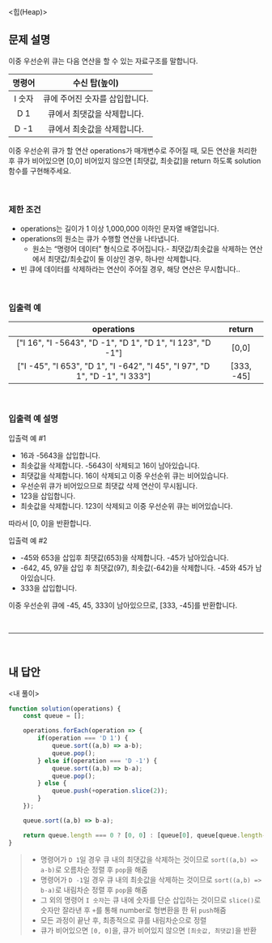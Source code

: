 <힙(Heap)>

## 문제 설명
이중 우선순위 큐는 다음 연산을 할 수 있는 자료구조를 말합니다.


|명령어|수신 탑(높이)|
|:---:|:---:|
|I 숫자|큐에 주어진 숫자를 삽입합니다.|
|D 1|큐에서 최댓값을 삭제합니다.|
|D -1|큐에서 최솟값을 삭제합니다.|

이중 우선순위 큐가 할 연산 operations가 매개변수로 주어질 때, 모든 연산을 처리한 후 큐가 비어있으면 [0,0] 비어있지 않으면 [최댓값, 최솟값]을 return 하도록 solution 함수를 구현해주세요.

<br>

### 제한 조건
* operations는 길이가 1 이상 1,000,000 이하인 문자열 배열입니다.
* operations의 원소는 큐가 수행할 연산을 나타냅니다.
    * 원소는 “명령어 데이터” 형식으로 주어집니다.- 최댓값/최솟값을 삭제하는 연산에서 최댓값/최솟값이 둘 이상인 경우, 하나만 삭제합니다.
* 빈 큐에 데이터를 삭제하라는 연산이 주어질 경우, 해당 연산은 무시합니다..

<br>

### 입출력 예
|operations|return|
|:---:|:---:|
|["I 16", "I -5643", "D -1", "D 1", "D 1", "I 123", "D -1"]|[0,0]|
|["I -45", "I 653", "D 1", "I -642", "I 45", "I 97", "D 1", "D -1", "I 333"]|[333, -45]

<br>

### 입출력 예 설명
입출력 예 #1   
* 16과 -5643을 삽입합니다.
* 최솟값을 삭제합니다. -5643이 삭제되고 16이 남아있습니다.
* 최댓값을 삭제합니다. 16이 삭제되고 이중 우선순위 큐는 비어있습니다.
* 우선순위 큐가 비어있으므로 최댓값 삭제 연산이 무시됩니다.
* 123을 삽입합니다.
* 최솟값을 삭제합니다. 123이 삭제되고 이중 우선순위 큐는 비어있습니다.

따라서 [0, 0]을 반환합니다.

입출력 예 #2   
* -45와 653을 삽입후 최댓값(653)을 삭제합니다. -45가 남아있습니다.
* -642, 45, 97을 삽입 후 최댓값(97), 최솟값(-642)을 삭제합니다. -45와 45가 남아있습니다.
* 333을 삽입합니다.

이중 우선순위 큐에 -45, 45, 333이 남아있으므로, [333, -45]를 반환합니다.

<br>

---

<br>

## 내 답안
<내 풀이>
```JavaScript
function solution(operations) {
    const queue = [];

    operations.forEach(operation => {
        if(operation === 'D 1') {
            queue.sort((a,b) => a-b);
            queue.pop();
        } else if(operation === 'D -1') {
            queue.sort((a,b) => b-a);
            queue.pop();
        } else {
            queue.push(+operation.slice(2));
        }
    });

    queue.sort((a,b) => b-a);

    return queue.length === 0 ? [0, 0] : [queue[0], queue[queue.length-1]];
}
```
> * 명령어가 `D 1`일 경우 큐 내의 최댓값을 삭제하는 것이므로 `sort((a,b) => a-b)`로 오름차순 정렬 후 `pop`을 해줌
> * 명령어가 `D -1`일 경우 큐 내의 최솟값을 삭제하는 것이므로 `sort((a,b) => b-a)`로 내림차순 정렬 후 `pop`을 해줌
> * 그 외의 명령어 `I 숫자`는 큐 내에 숫자를 단순 삽입하는 것이므로 `slice()`로 숫자만 잘라낸 후 `+`를 통해 number로 형변환을 한 뒤 `push`해줌
> * 모든 과정이 끝난 후, 최종적으로 큐를 내림차순으로 정렬
> * 큐가 비어있으면 `[0, 0]`을, 큐가 비어있지 않으면 `[최솟값, 최댓값]`을 반환